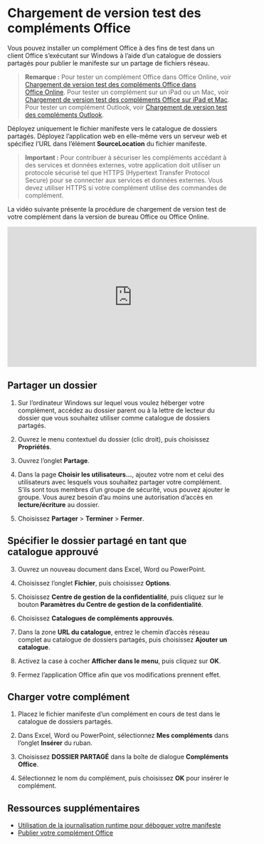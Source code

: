 
# <a name="sideload-office-addins-for-testing"></a>Chargement de version test des compléments Office

Vous pouvez installer un complément Office à des fins de test dans un client Office s’exécutant sur Windows à l’aide d’un catalogue de dossiers partagés pour publier le manifeste sur un partage de fichiers réseau. 

>**Remarque :** Pour tester un complément Office dans Office Online, voir [Chargement de version test des compléments Office dans Office Online](sideload-office-add-ins-for-testing.md). Pour tester un complément sur un iPad ou un Mac, voir [Chargement de version test des compléments Office sur iPad et Mac](sideload-an-office-add-in-on-ipad-and-mac.md ). Pour tester un complément Outlook, voir [Chargement de version test des compléments Outlook](sideload-outlook-add-ins-for-testing.md ).

Déployez uniquement le fichier manifeste vers le catalogue de dossiers partagés. Déployez l’application web en elle-même vers un serveur web et spécifiez l’URL dans l’élément **SourceLocation** du fichier manifeste.

 >**Important :**  Pour contribuer à sécuriser les compléments accédant à des services et données externes, votre application doit utiliser un protocole sécurisé tel que HTTPS (Hypertext Transfer Protocol Secure) pour se connecter aux services et données externes. Vous devez utiliser HTTPS si votre complément utilise des commandes de complément.

La vidéo suivante présente la procédure de chargement de version test de votre complément dans la version de bureau Office ou Office Online.

<iframe width="560" height="315" src="https://www.youtube.com/embed/XXsAw2UUiQo" frameborder="0" allowfullscreen></iframe>


## <a name="share-a-folder"></a>Partager un dossier

1. Sur l’ordinateur Windows sur lequel vous voulez héberger votre complément, accédez au dossier parent ou à la lettre de lecteur du dossier que vous souhaitez utiliser comme catalogue de dossiers partagés.

2. Ouvrez le menu contextuel du dossier (clic droit), puis choisissez **Propriétés**.

3. Ouvrez l’onglet **Partage**.

4. Dans la page **Choisir les utilisateurs...**, ajoutez votre nom et celui des utilisateurs avec lesquels vous souhaitez partager votre complément. S’ils sont tous membres d’un groupe de sécurité, vous pouvez ajouter le groupe. Vous aurez besoin d’au moins une autorisation d’accès en **lecture/écriture** au dossier. 

5. Choisissez **Partager** > **Terminer** > **Fermer**.

## <a name="specify-the-shared-folder-as-a-trusted-catalog"></a>Spécifier le dossier partagé en tant que catalogue approuvé

      
3. Ouvrez un nouveau document dans Excel, Word ou PowerPoint.
    
4. Choisissez l’onglet **Fichier**, puis choisissez **Options**.
    
5. Choisissez **Centre de gestion de la confidentialité**, puis cliquez sur le bouton **Paramètres du Centre de gestion de la confidentialité**.
    
6. Choisissez **Catalogues de compléments approuvés**.
    
7. Dans la zone **URL du catalogue**, entrez le chemin d’accès réseau complet au catalogue de dossiers partagés, puis choisissez **Ajouter un catalogue**.
    
8. Activez la case à cocher **Afficher dans le menu**, puis cliquez sur **OK**.

9. Fermez l’application Office afin que vos modifications prennent effet.
    
## <a name="sideload-your-addin"></a>Charger votre complément


1. Placez le fichier manifeste d’un complément en cours de test dans le catalogue de dossiers partagés.

2. Dans Excel, Word ou PowerPoint, sélectionnez **Mes compléments** dans l’onglet **Insérer** du ruban.

3. Choisissez **DOSSIER PARTAGÉ** dans la boîte de dialogue **Compléments Office**.

4. Sélectionnez le nom du complément, puis choisissez **OK** pour insérer le complément.


## <a name="additional-resources"></a>Ressources supplémentaires

- [Utilisation de la journalisation runtime pour déboguer votre manifeste](../develop/use-runtime-logging-to-debug-manifest.md)
- [Publier votre complément Office](../publish/publish.md)
    
